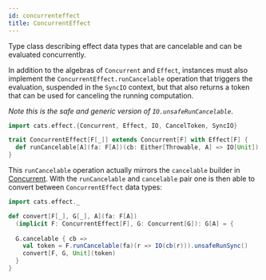 ```yaml
---
id: concurrenteffect
title: ConcurrentEffect
---
```


Type class describing effect data types that are cancelable and can be evaluated concurrently.

In addition to the algebras of `Concurrent` and `Effect`, instances must also implement the `ConcurrentEffect.runCancelable` operation that triggers the evaluation, suspended in the `SyncIO` context, but that also returns a token that can be used for canceling the running computation.

*Note this is the safe and generic version of `IO.unsafeRunCancelable`*.

```scala mdoc:silent
import cats.effect.{Concurrent, Effect, IO, CancelToken, SyncIO}

trait ConcurrentEffect[F[_]] extends Concurrent[F] with Effect[F] {
  def runCancelable[A](fa: F[A])(cb: Either[Throwable, A] => IO[Unit]): SyncIO[CancelToken[F]]
}
```

This `runCancelable` operation actually mirrors the `cancelable` builder in [Concurrent](typeclasses/concurrent.md). With the `runCancelable` and `cancelable` pair one is then able to convert between `ConcurrentEffect` data types:

```scala mdoc:reset:silent
import cats.effect._

def convert[F[_], G[_], A](fa: F[A])
  (implicit F: ConcurrentEffect[F], G: Concurrent[G]): G[A] = {
 
  G.cancelable { cb =>
    val token = F.runCancelable(fa)(r => IO(cb(r))).unsafeRunSync()
    convert[F, G, Unit](token)
  }
}
```
